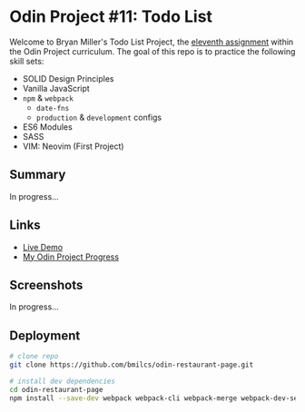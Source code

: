 # Odin Project #11: Todo List

Welcome to Bryan Miller's Todo List Project, the [eleventh assignment](https://www.theodinproject.com/lessons/node-path-javascript-todo-list) within the Odin Project curriculum. The goal of this repo is to practice the following skill sets:

- SOLID Design Principles
- Vanilla JavaScript
- `npm` & `webpack`
  - `date-fns`
  - `production` & `development` configs
- ES6 Modules
- SASS
- VIM: Neovim (First Project)

## Summary

In progress...

## Links

- [Live Demo](https://bmilcs.github.io/odin-todo-list/)
- [My Odin Project Progress](https://github.com/bmilcs/odin-project)

## Screenshots

In progress...

## Deployment

```sh
# clone repo
git clone https://github.com/bmilcs/odin-restaurant-page.git

# install dev dependencies
cd odin-restaurant-page
npm install --save-dev webpack webpack-cli webpack-merge webpack-dev-server html-webpack-plugin style-loader css-loader sass-loader sass
```
